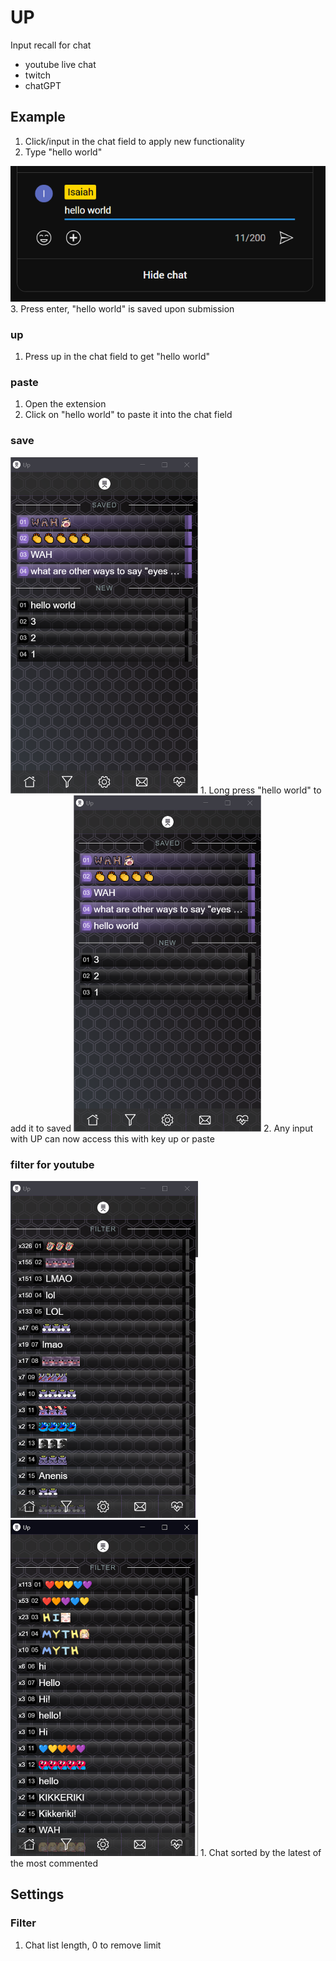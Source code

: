 # UP
Input recall for chat
- youtube live chat
- twitch
- chatGPT

## Example
1. Click/input in the chat field to apply new functionality
2. Type "hello world"
<img src="images/demo-save-01.png" />
3. Press enter, "hello world" is saved upon submission

### up
1. Press up in the chat field to get "hello world"

### paste
1. Open the extension
2. Click on "hello world" to paste it into the chat field

### save
<img src="images/demo-save-02.png" width="300" />
1. Long press "hello world" to add it to saved
<img src="images/demo-save-03.png" width="300" />
2. Any input with UP can now access this with key up or paste

### filter for youtube
<img src="images/demo-filter-01.png" width="300" />
<img src="images/demo-filter-02.png" width="300" />
1. Chat sorted by the latest of the most commented 

## Settings
### Filter
1. Chat list length, 0 to remove limit